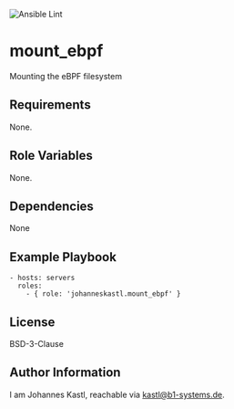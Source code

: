 ![Ansible Lint](https://github.com/johanneskastl/ansible-role-mount_ebpf/workflows/Ansible%20Lint/badge.svg)

mount_ebpf
=========

Mounting the eBPF filesystem

Requirements
------------

None.

Role Variables
--------------

None.

Dependencies
------------

None

Example Playbook
----------------

    - hosts: servers
      roles:
        - { role: 'johanneskastl.mount_ebpf' }

License
-------

BSD-3-Clause

Author Information
------------------

I am Johannes Kastl, reachable via kastl@b1-systems.de.
